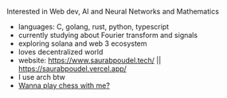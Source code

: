 
Interested in Web dev, AI and Neural Networks and Mathematics

- languages: C, golang, rust, python, typescript
- currently studying about Fourier transform and signals
- exploring solana and web 3 ecosystem
- loves decentralized world
- website: https://www.saurabpoudel.tech/ || https://saurabpoudel.vercel.app/
- I use arch btw
-  <a href="https://lichess.org/@/SaurabPoudel20"> Wanna play chess with me?  <a/>


